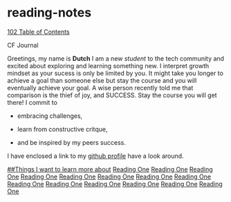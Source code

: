 # reading-notes

[102 Table of Contents](./102/TableofContents.md)

CF Journal

Greetings, my name is **Dutch** I am a new *student* to the tech community and excited about exploring and learning something new. I interpret growth mindset as your sucess is only be limited by you. It might take you longer to achieve a goal than someone else but stay the course and you will eventually achieve your goal. A wise person recently told me that comparison is the thief of joy, and SUCCESS. Stay the course you will get there! I commit to

- embracing challenges,

+ learn from constructive critque,

* and be inspired by my peers success.

I have enclosed a link to my [github profile](https://www.github.com/jdutchfoy) have a look around.

[##Things I want to learn more about](./201/class1.md)
[Reading One](./201/class2.md)
[Reading One](./201/class3.md)
[Reading One](./201/class4.md)
[Reading One](./201/class5.md)
[Reading One](./201/class6.md)
[Reading One](./201/class7.md)
[Reading One](./201/class8.md)
[Reading One](./201/class9.md)
[Reading One](./201/class10.md)
[Reading One](./201/class11.md)
[Reading One](./201/class12.md)
[Reading One](./201/class13.md)
[Reading One](./201/class14.md)
[Reading One](./201/class15.md)

